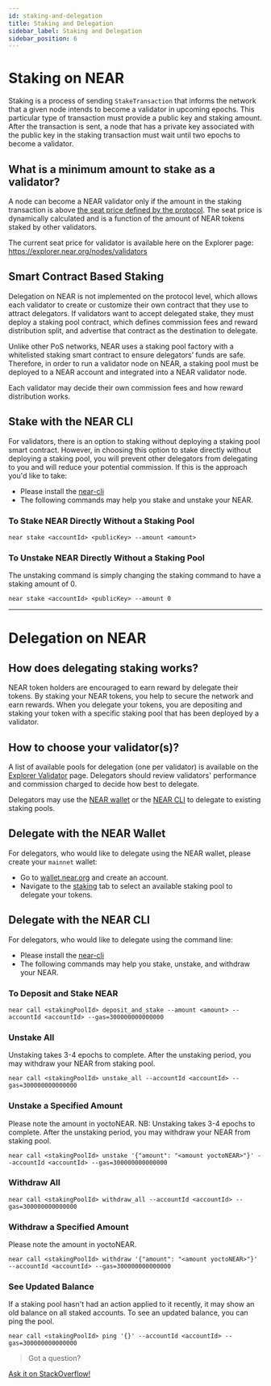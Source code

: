 ```yaml
---
id: staking-and-delegation
title: Staking and Delegation
sidebar_label: Staking and Delegation
sidebar_position: 6
---
```


#  Staking on NEAR

Staking is a process of sending `StakeTransaction` that informs the network that a given node intends to become a validator in upcoming epochs. This particular type of transaction must provide a public key and staking amount. After the transaction is sent, a node that has a private key associated with the public key in the staking transaction must wait until two epochs to become a validator.

## What is a minimum amount to stake as a validator?
A node can become a NEAR validator only if the amount in the staking transaction is above [the seat price defined by the protocol](https://near.org/papers/economics-in-sharded-blockchain/#validators). The seat price is dynamically calculated and is a function of the amount of NEAR tokens staked by other validators.

The current seat price for validator is available here on the Explorer page: https://explorer.near.org/nodes/validators

## Smart Contract Based Staking

Delegation on NEAR is not implemented on the protocol level, which allows each validator to create or customize their own contract that they use to attract delegators. If validators want to accept delegated stake, they must deploy a staking pool contract, which defines commission fees and reward distribution split, and advertise that contract as the destination to delegate.

Unlike other PoS networks, NEAR uses a staking pool factory with a whitelisted staking smart contract to ensure delegators’ funds are safe. Therefore, in order to run a validator node on NEAR, a staking pool must be deployed to a NEAR account and integrated into a NEAR validator node.

Each validator may decide their own commission fees and how reward distribution works.

## Stake with the NEAR CLI

For validators, there is an option to staking without deploying a staking pool smart contract. However, in choosing this option to stake directly without deploying a staking pool, you will prevent other delegators from delegating to you and will reduce your potential commission. If this is the approach you'd like to take:
- Please install the [near-cli](https://github.com/near/near-cli)
- The following commands may help you stake and unstake your NEAR.

### To Stake NEAR Directly Without a Staking Pool
```
near stake <accountId> <publicKey> --amount <amount>
```

### To Unstake NEAR Directly Without a Staking Pool
The unstaking command is simply changing the staking command to have a staking amount of 0.
```
near stake <accountId> <publicKey> --amount 0
```

---


# Delegation on NEAR

## How does delegating staking works?
NEAR token holders are encouraged to earn reward by delegate their tokens. By staking your NEAR tokens, you help to secure the network and earn rewards. When you delegate your tokens, you are depositing and staking your token with a specific staking pool that has been deployed by a validator.

## How to choose your validator(s)?
A list of available pools for delegation (one per validator) is available on the [Explorer Validator](https://explorer.near.org/nodes/validators) page. Delegators should review validators' performance and commission charged to decide how best to delegate.

Delegators may use the [NEAR wallet](https://wallet.near.org/) or the [NEAR CLI](https://github.com/near/near-cli) to delegate to existing staking pools.

## Delegate with the NEAR Wallet

For delegators, who would like to delegate using the NEAR wallet, please create your `mainnet` wallet:
- Go to [wallet.near.org](https://wallet.near.org/) and create an account.
- Navigate to the [staking](https://wallet.near.org/staking) tab to select an available staking pool to delegate your tokens.


## Delegate with the NEAR CLI

For delegators, who would like to delegate using the command line:
- Please install the [near-cli](https://github.com/near/near-cli)
- The following commands may help you stake, unstake, and withdraw your NEAR.

### To Deposit and Stake NEAR

```
near call <stakingPoolId> deposit_and_stake --amount <amount> --accountId <accountId> --gas=300000000000000
```

### Unstake All
Unstaking takes 3-4 epochs to complete. After the unstaking period, you may withdraw your NEAR from staking pool.
```
near call <stakingPoolId> unstake_all --accountId <accountId> --gas=300000000000000
```

### Unstake a Specified Amount
Please note the amount in yoctoNEAR. NB: Unstaking takes 3-4 epochs to complete. After the unstaking period, you may withdraw your NEAR from staking pool.

```
near call <stakingPoolId> unstake '{"amount": "<amount yoctoNEAR>"}' --accountId <accountId> --gas=300000000000000
```

### Withdraw All
```
near call <stakingPoolId> withdraw_all --accountId <accountId> --gas=300000000000000
```

### Withdraw a Specified Amount
Please note the amount in yoctoNEAR.
```
near call <stakingPoolId> withdraw '{"amount": "<amount yoctoNEAR>"}' --accountId <accountId> --gas=300000000000000
```

### See Updated Balance
If a staking pool hasn't had an action applied to it recently, it may show an old balance on all staked accounts. To see an updated balance, you can ping the pool.
```
near call <stakingPoolId> ping '{}' --accountId <accountId> --gas=300000000000000
```


>Got a question?
<a href="https://stackoverflow.com/questions/tagged/nearprotocol">
  <h8>Ask it on StackOverflow!</h8></a>
